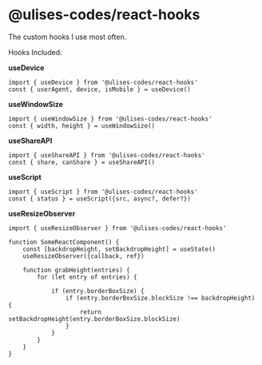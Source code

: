 # @ulises-codes/react-hooks

The custom hooks I use most often.

Hooks Included:

**useDevice**

    import { useDevice } from '@ulises-codes/react-hooks'
    const { userAgent, device, isMobile } = useDevice()

**useWindowSize**

    import { useWindowSize } from '@ulises-codes/react-hooks'
    const { width, height } = useWindowSize()

**useShareAPI**

    import { useShareAPI } from '@ulises-codes/react-hooks'
    const { share, canShare } = useShareAPI()

**useScript**

    import { useScript } from '@ulises-codes/react-hooks'
    const { status } = useScript({src, async?, defer?})

**useResizeObserver**

    import { useResizeObserver } from '@ulises-codes/react-hooks'

    function SomeReactComponent() {
        const [backdropHeight, setBackdropHeight] = useState()
        useResizeObserver({callback, ref})

        function grabHeight(entries) {
            for (let entry of entries) {

                if (entry.borderBoxSize) {
                    if (entry.borderBoxSize.blockSize !== backdropHeight) {
                        return setBackdropHeight(entry.borderBoxSize.blockSize)
                    }
                }
            }
        }
    }
